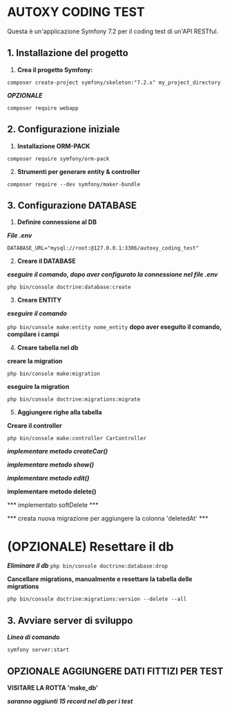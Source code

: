 # AUTOXY CODING TEST

Questa è un'applicazione Symfony 7.2 per il coding test di un'API RESTful.

## 1. Installazione del progetto
 
1.  **Crea il progetto Symfony:**

`composer create-project symfony/skeleton:"7.2.x" my_project_directory`

***OPZIONALE***

`composer require webapp`

## 2. Configurazione iniziale

1.  **Installazione ORM-PACK**

`composer require symfony/orm-pack`

2.  **Strumenti per generare entity & controller**

`composer require --dev symfony/maker-bundle`

## 3. Configurazione DATABASE

1.  **Definire connessione al DB**

***File .env***

`DATABASE_URL="mysql://root:@127.0.0.1:3306/autoxy_coding_test"`

2.  **Creare il DATABASE**

***eseguire il comando, dopo aver configurato la connessione nel file .env***

`php bin/console doctrine:database:create`

3. **Creare ENTITY**

***eseguire il comando***

`php bin/console make:entity nome_entity`
**dopo aver eseguito il comando, compilare i campi**

4. **Creare tabella nel db**

**creare la migration**

`php bin/console make:migration`

**eseguire la migration**

`php bin/console doctrine:migrations:migrate`

5. **Aggiungere righe alla tabella**

**Creare il controller**

`php bin/console make:controller CarController`

***implementare metodo createCar()***

***implementare metodo show()***

***implementare metodo edit()***

**implementare metodo delete()**

*** implementato softDelete ***

*** creata nuova migrazione per aggiungere la colonna 'deletedAt' ***








# (OPZIONALE) Resettare il db

***Eliminare il db***
`php bin/console doctrine:database:drop`

**Cancellare migrations, manualmente e resettare la tabella delle migrations**

`php bin/console doctrine:migrations:version --delete --all`

## 3. Avviare server di sviluppo

***Linea di comando***

`symfony server:start`

## OPZIONALE AGGIUNGERE DATI FITTIZI PER TEST

**VISITARE LA ROTTA 'make_db'**

***saranno aggiunti 15 record nel db per i test***